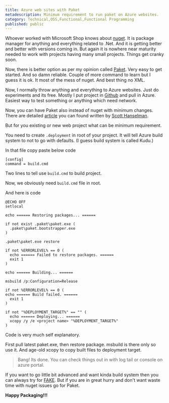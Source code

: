 ```yaml
---
title: Azure web sites with Paket
metadescription: Minimum requirement to run paket on Azure websites.
category: Technical,OSS,Functional,Functional Programming
published: public
---
```


Whoever worked with Microsoft Shop knows about [nuget](https://www.nuget.org/). It is package manager for anything and everything related to .Net. And it is getting better and better with versions coming in. But again it is nowhere near maturity needed to work with projects having many small projects. Things get cranky soon. 

<!--excerpt-->



Now, there is better option as per my opinion called [Paket](https://fsprojects.github.io/Paket/). Very easy to get started. And so damn reliable. Couple of more command to learn but I guess it is ok. It most of the mess of nuget. And best thing no XML. 

Now, I normally throw anything and everything to Azure websites. Just do experiments and its free. Mostly I put project in [Github](https://github.com/) and pull in Azure. Easiest way to test something or anything which need network. 

Now, you can have Paket also instead of nuget with minimum changes. There are detailed [article](http://www.hanselman.com/blog/RunningSuaveioAndFWithFAKEInAzureWebAppsWithGitAndTheDeployButton.aspx) you can found written by [Scott Hanselman](http://www.hanselman.com). 

But for you existing or new web project what can be minimum requirement. 

You need to create `.deployment` in root of your project. It will tell Azure build system to not to go with defaults. (I guess build system is called Kudu.)

In that file copy paste below code


    [config]
    command = build.cmd


Two lines to tell use `build.cmd` to build project. 

Now, we obviously need `build.cmd` file in root. 

And here is code


    @ECHO OFF
    setlocal

    echo ====== Restoring packages... ======

    if not exist .paket\paket.exe (
      .paket\paket.bootstrapper.exe
    )

    .paket\paket.exe restore

    if not %ERRORLEVEL% == 0 (
      echo ====== Failed to restore packages. ======
      exit 1
    )

    echo ====== Building... ======

    msbuild /p:Configuration=Release

    if not %ERRORLEVEL% == 0 (
    echo ====== Build failed. ======
      exit 1
    )

    if not "%DEPLOYMENT_TARGET%" == "" (
      echo ====== Deploying... ======
      xcopy /y /e <project name> "%DEPLOYMENT_TARGET%"
    )

Code is very much self explanatory. 

First pull latest paket.exe, then restore package. msbuild is there only so use it. And age-old xcopy to copy built files to deployment target. 

> Bang! Its done. You can check things out in with log tail or console on azure portal.

If you want to go little bit advanced and want kinda build system then you can always try for [FAKE](http://fsharp.github.io/FAKE/). But if you are in great hurry and don't want waste time with nuget issues go for Paket. 

**Happy Packaging!!!**
